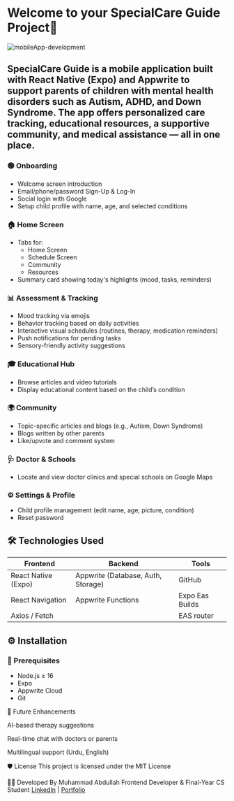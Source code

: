 # Welcome to your SpecialCare Guide Project👋


![mobileApp-development](https://github.com/user-attachments/assets/c451a757-8165-4822-a88b-ca2e85cdffc5)

SpecialCare Guide is a mobile application built with **React Native (Expo)** and **Appwrite** to support parents of children with mental health disorders such as Autism, ADHD, and Down Syndrome. The app offers personalized care tracking, educational resources, a supportive community, and medical assistance — all in one place.
---
### 🟢 Onboarding
- Welcome screen introduction
- Email/phone/password Sign-Up & Log-In
- Social login with Google
- Setup child profile with name, age, and selected conditions
### 🏠 Home Screen
- Tabs for:
  - Home Screen
  - Schedule Screen
  - Community
  - Resources
- Summary card showing today's highlights (mood, tasks, reminders)


### 📊 Assessment & Tracking
- Mood tracking via emojis
- Behavior tracking based on daily activities
- Interactive visual schedules (routines, therapy, medication reminders)
- Push notifications for pending tasks
- Sensory-friendly activity suggestions

### 🎓 Educational Hub
- Browse articles and video tutorials
- Display educational content based on the child’s condition

### 🌍 Community
- Topic-specific articles and blogs (e.g., Autism, Down Syndrome)
- Blogs written by other parents
- Like/upvote and comment system

### 🩺 Doctor & Schools
- Locate and view doctor clinics and special schools on Google Maps

### ⚙️ Settings & Profile
- Child profile management (edit name, age, picture, condition)
- Reset password

## 🛠️ Technologies Used

| Frontend | Backend | Tools |
|----------|---------|----------------|
| React Native (Expo) | Appwrite (Database, Auth, Storage) | GitHub |
| React Navigation | Appwrite Functions | Expo Eas Builds |
| Axios / Fetch | | EAS router |


## ⚙️ Installation

### 🧩 Prerequisites
- Node.js ≥ 16
- Expo 
- Appwrite Cloud
- Git

🧠 Future Enhancements

AI-based therapy suggestions

Real-time chat with doctors or parents

Multilingual support (Urdu, English)


🛡️ License
This project is licensed under the MIT License

👨‍💻 Developed By
Muhammad Abdullah
Frontend Developer & Final-Year CS Student
[LinkedIn](https://www.linkedin.com/in/abdullah121/) | [Portfolio](https://abdullahportfoliowebsite.netlify.app/)
